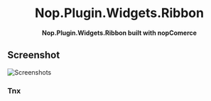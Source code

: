 <div align="center">
  <h1>Nop.Plugin.Widgets.Ribbon</h1>
  <p><strong>Nop.Plugin.Widgets.Ribbon built with nopComerce</strong></p>
</div>

## Screenshot 
![Screenshots](Nop.Plugin.Widgets.Ribbon/logo.jpg "Screen Shot")

### Tnx
